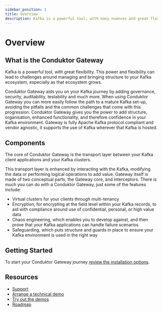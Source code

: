 ```yaml
---
sidebar_position: 1
title: Overview
description: Kafka is a powerful tool, with many nuances and great flexibility. However, this power and flexibility can lead to challenges around managing and bringing structure to your Kafka ecosystem, especially as it grows.
---
```


# Overview

## What is the Conduktor Gateway

Kafka is a powerful tool, with great flexibility. This power and flexibility can lead to challenges around managing and bringing structure to your Kafka ecosystem, especially as that ecosystem grows.

Conduktor Gateway aids you on your Kafka journey by adding governance, security, auditability, testability and much more.  When using Conduktor Gateway you can more easily follow the path to a mature Kafka set-up, avoiding the pitfalls and the common challenges that come with this progression.  Conduktor Gateway gives you the power to add structure, organisation, enhanced functionality, and therefore confidence in your Kafka environment. Gateway is fully Apache Kafka protocol compliant and vendor agnostic, it supports the use of Kafka wherever that Kafka is hosted.


## Components

The core of Conduktor Gateway is the transport layer between your Kafka client applications and your Kafka clusters. 

This transport layer is enhanced by interacting with the Kafka, modifying the data or performing logical operations to add value. Gateway itself is made of two conceptual parts, the Gateway core, and interceptors.
There is much you can do with a Conduktor Gateway, just some of the features include:
 - Virtual clusters for your clients through multi-tenancy
 - Encryption, for encrypting at the field level within your Kafka records, to aid with compliance around use of confidential, personal, or high value data
 - Chaos engineering, which enables you to develop against, and then prove that your Kafka applications can handle failure scenarios
 - Safeguarding, which puts structure and guards in place to ensure your Kafka environment is used in the right way

## Getting Started

To start your Conduktor Gateway journey [review the installation options](installation/installation.md).
## Resources

- [Support](https://www.conduktor.io/contact/support)
- [Arrange a technical demo](https://www.conduktor.io/contact/demo)
- [Try out the demos](https://github.com/conduktor/conduktor-proxy-demos)
- [Roadmap](https://product.conduktor.help)